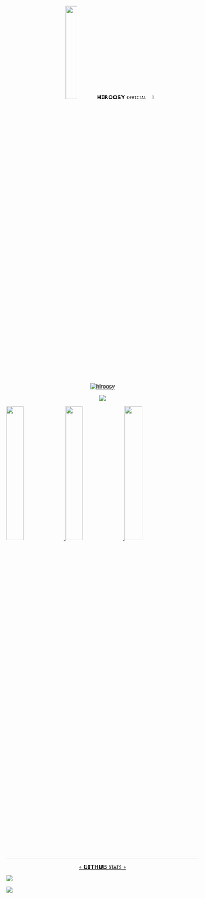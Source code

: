 <p align=center> <img src="https://raw.githubusercontent.com/innng/innng/master/assets/kyubey.gif" width="25%"> 𝗛𝗜𝗥𝗢𝗢𝗦𝗬 ᴏғғɪᴄɪᴀʟ <img src="https://i.ibb.co/DCqkX4v/Untitled144-20221119080143.png" width="5%"> </h4>
<p align="center">
  <a href="https://instagram.com/hiroosyy"><img src="http://readme-typing-svg.herokuapp.com?color=ffffff&center=false&vCenter=true&multiline=true&lines=──────────────────────" alt="hiroosy">
</p>

<p align="center">
  <img src="https://telegra.ph/file/c00bf95a8f8ddc56656ec.mp4"/>
</p>

  <a href="https://twitter.com/hiroosyy"><img src="https://img.shields.io/twitter/url?color=gray&label=Twitter&logo=twitter&logoColor=blue&style=flat-square&url=https%3A%2F%2Fgithub.com%2FTobyG74%2FTobyG74%2Fblob%2Fmain%2Ftwitter.png%3Fraw%3Dtrue" width="30%"/>
  <a href="https://instagram.com/hiroosyy"><img src="https://img.shields.io/badge/Instagram-%23E4405F.svg?&style=flat-square&logo=instagram&logoColor=white" width="30%"/> 
  <a href="https://wa.me/996999991832"><img src="https://img.shields.io/badge/Whatsapp-%808080.svg?&style=flat-square&logo=Whatsapp&logoColor=white" width="30%"/>
</p>

--------

<p align="center">◦ 𝗚𝗜𝗧𝗛𝗨𝗕 sᴛᴀᴛs ◦</h5>

  <a href="https://github.com/hiroosy"><img src="https://github-readme-stats.vercel.app/api?username=hiroosy&show_icons=true&theme=tokyonight"/>

  <a href="https://github.com/hiroosy"><img src="https://github-readme-stats.vercel.app/api/top-langs/?username=NevtBotz&theme=tokyonight&layout=compact"/>
